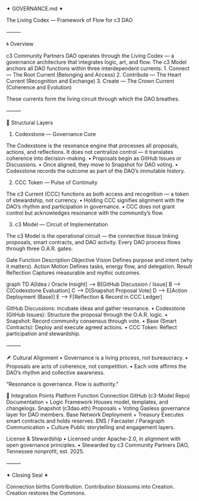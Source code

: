 ✦ GOVERNANCE.md ✦

The Living Codex — Framework of Flow for c3 DAO

⸻

🌀 Overview

c3 Community Partners DAO operates through the Living Codex — a governance architecture that integrates logic, art, and flow.
The c3 Model anchors all DAO functions within three interdependent currents:
	1.	Connect — The Root Current (Belonging and Access)
	2.	Contribute — The Heart Current (Recognition and Exchange)
	3.	Create — The Crown Current (Coherence and Evolution)

These currents form the living circuit through which the DAO breathes.

⸻

🧩 Structural Layers

1. Codexstone — Governance Core

The Codexstone is the resonance engine that processes all proposals, actions, and reflections.
It does not centralize control — it translates coherence into decision-making.
	•	Proposals begin as GitHub Issues or Discussions.
	•	Once aligned, they move to Snapshot for DAO voting.
	•	Codexstone records the outcome as part of the DAO’s immutable history.

2. CCC Token — Pulse of Continuity

The c3 Current (CCC) functions as both access and recognition — a token of stewardship, not currency.
	•	Holding CCC signifies alignment with the DAO’s rhythm and participation in governance.
	•	CCC does not grant control but acknowledges resonance with the community’s flow.

3. c3 Model — Circuit of Implementation

The c3 Model is the operational circuit — the connective tissue linking proposals, smart contracts, and DAO activity.
Every DAO process flows through three O.A.R. gates:

Gate
Function
Description
Objective
Vision
Defines purpose and intent (why it matters).
Action
Motion
Defines tasks, energy flow, and delegation.
Result
Reflection
Captures measurable and mythic outcomes.

graph TD
  A[Idea / Oracle Insight] --> B[GitHub Discussion / Issue]
  B --> C[Codexstone Evaluation]
  C --> D[Snapshot Proposal Vote]
  D --> E[Action Deployment (Base)]
  E --> F[Reflection & Record in CCC Ledger]

GitHub Discussions: Incubate ideas and gather resonance.
	•	Codexstone (GitHub Issues): Structure the proposal through the O.A.R. logic.
	•	Snapshot: Record community consensus through vote.
	•	Base (Smart Contracts): Deploy and execute agreed actions.
	•	CCC Token: Reflect participation and stewardship.

⸻

🪶 Cultural Alignment
	•	Governance is a living process, not bureaucracy.
	•	Proposals are acts of coherence, not competition.
	•	Each vote affirms the DAO’s rhythm and collective awareness.

“Resonance is governance.
Flow is authority.”

🧿 Integration Points
Platform
Function
Connection
GitHub (c3-Model Repo)
Documentation + Logic Framework
Houses model, templates, and changelogs.
Snapshot (c3dao.eth)
Proposals + Voting
Gasless governance layer for DAO members.
Base Network
Deployment + Treasury
Executes smart contracts and holds reserves.
ENS / Farcaster / Paragraph
Communication + Culture
Public storytelling and engagement layers.

License & Stewardship
	•	Licensed under Apache-2.0, in alignment with open governance principles.
	•	Stewarded by c3 Community Partners DAO, Tennessee nonprofit, est. 2025.

⸻

✦ Closing Seal ✦

Connection births Contribution.
Contribution blossoms into Creation.
Creation restores the Commons.

